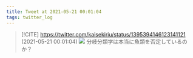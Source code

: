 ```yaml
---
title: Tweet at 2021-05-21 00:01:04
tags: twitter_log
---
```


> [!CITE] https://twitter.com/kaisekiriu/status/1395394146123141121 (2021-05-21 00:01:04)
> ![](https://twitter.com/kaisekiriu/status/1395394146123141121)
> 分岐分類学は本当に魚類を否定しているのか？
